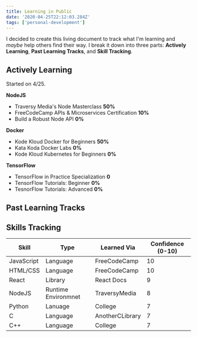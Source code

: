 ```yaml
---
title: Learning in Public
date: '2020-04-25T22:12:03.284Z'
tags: ['personal-development']
---
```


I decided to create this living document to track what I'm learning and _maybe_ help others find their way. I break it down into three parts: **Actively Learning**, **Past Learning Tracks**, and **Skill Tracking**.

## Actively Learning

Started on 4/25.

**NodeJS**

- Traversy Media's Node Masterclass **50%**
- FreeCodeCamp APIs & Microservices Certification **10%**
- Build a Robust Node API **0%**

**Docker**

- Kode Kloud Docker for Beginners **50%**
- Kata Koda Docker Labs **0%**
- Kode Kloud Kubernetes for Beginners **0%**

**TensorFlow**

- TensorFlow in Practice Specialization **0**
- TensorFlow Tutorials: Beginner **0%**
- TesnorFlow Tutorials: Advanced **0%**

## Past Learning Tracks

## Skills Tracking

| Skill      | Type                | Learned Via     | Confidence (0-10) |
| ---------- | ------------------- | --------------- | ----------------- |
| JavaScript | Language            | FreeCodeCamp    | 10                |
| HTML/CSS   | Language            | FreeCodeCamp    | 10                |
| React      | Library             | React Docs      | 9                 |
| NodeJS     | Runtime Environmnet | TraversyMedia   | 8                 |
| Python     | Lanuage             | College         | 7                 |
| C          | Language            | AnotherCLibrary | 7                 |
| C++        | Language            | College         | 7                 |
